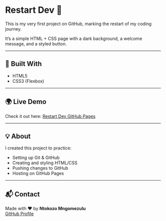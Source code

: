 # Restart Dev 🚀

This is my very first project on GitHub, marking the restart of my coding journey.  

It’s a simple HTML + CSS page with a dark background, a welcome message, and a styled button.  

---

## 🔧 Built With
- HTML5
- CSS3 (Flexbox)

---

## 🌍 Live Demo
Check it out here: [Restart Dev GitHub Pages](https://ntokozo-bit.github.io/restart-dev/)

---

## 💡 About
I created this project to practice:
- Setting up Git & GitHub
- Creating and styling HTML/CSS
- Pushing changes to GitHub
- Hosting on GitHub Pages

---

## 📬 Contact
Made with ❤️ by **Ntokozo Mngomezulu**  
[GitHub Profile](https://github.com/Ntokozo-bit)